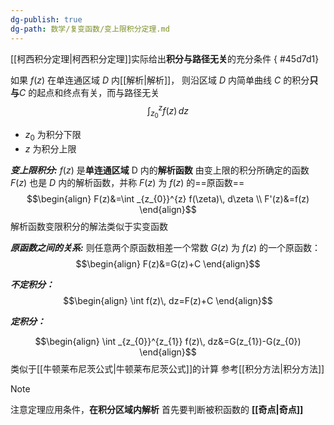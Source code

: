 ```yaml
---
dg-publish: true
dg-path: 数学/复变函数/变上限积分定理.md
---
```

[[柯西积分定理\|柯西积分定理]]实际给出**积分与路径无关**的充分条件
{ #45d7d1}


如果 $f(z)$ 在单连通区域 $D$ 内[[解析\|解析]]，
则沿区域 $D$ 内简单曲线 $C$ 的积分**只与**$C$ 的起点和终点有关，而与路径无关
$$
\int _{z_{0}}^{z} f(z)\, dz
$$
-  $z_{0}$ 为积分下限   
-   $z$  为积分上限

***变上限积分:***
$f(z)$ 是**单连通区域** D 内的**解析函数**
由变上限的积分所确定的函数 $F(z)$ 也是 $D$ 内的解析函数，并称 $F(z)$ 为 $f(z)$ 的==原函数==
$$\begin{align}
F(z)&=\int _{z_{0}}^{z} f(\zeta)\, d\zeta  \\
F'(z)&=f(z)
\end{align}$$
解析函数变限积分的解法类似于实变函数

***原函数之间的关系:***
则任意两个原函数相差一个常数
$G(z)$ 为 $f(z)$ 的一个原函数：
$$\begin{align} 
F(z)&=G(z)+C
\end{align}$$

***不定积分：***
$$\begin{align}
\int  f(z)\, dz=F(z)+C 
\end{align}$$

***定积分：***

$$\begin{align}
\int _{z_{0}}^{z_{1}} f(z)\, dz&=G(z_{1})-G(z_{0}) 
\end{align}$$
类似于[[牛顿莱布尼茨公式\|牛顿莱布尼茨公式]]的计算
参考[[积分方法\|积分方法]]



>[!note]
>注意定理应用条件，**在积分区域内解析**
>首先要判断被积函数的 **[[奇点\|奇点]]**

